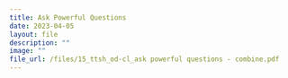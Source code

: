 ```yaml
---
title: Ask Powerful Questions
date: 2023-04-05
layout: file
description: ""
image: ""
file_url: /files/15_ttsh_od-cl_ask powerful questions - combine.pdf
---
```

